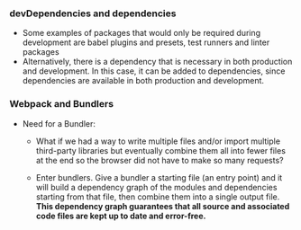### devDependencies and dependencies
- Some examples of packages that would only be required during development are babel plugins and presets, test runners and linter packages
- Alternatively, there is a dependency that is necessary in both production and development. In this case, it can be added to dependencies, since dependencies are available in both production and development.

### Webpack and Bundlers
- Need for a Bundler:
    - What if we had a way to write multiple files and/or import multiple third-party libraries but eventually combine them all into fewer files at the end so the browser did not have to make so many requests?
    
    - Enter bundlers. Give a bundler a starting file (an entry point) and it will build a dependency graph of the modules and dependencies starting from that file, then combine them into a single output file. **This dependency graph guarantees that all source and associated code files are kept up to date and error-free.**

